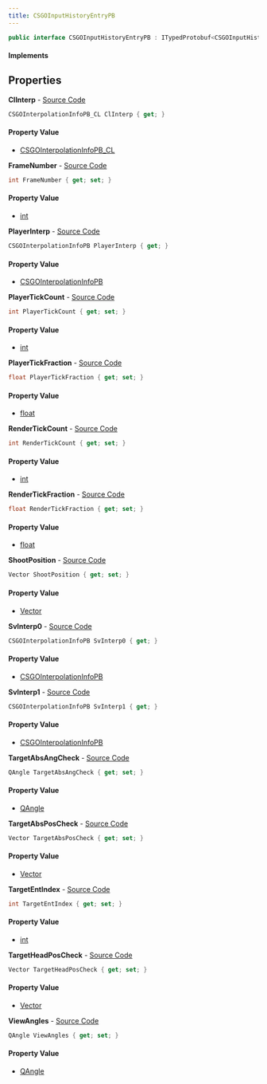 ```yaml
---
title: CSGOInputHistoryEntryPB
---
```


```csharp
public interface CSGOInputHistoryEntryPB : ITypedProtobuf<CSGOInputHistoryEntryPB>, INativeHandle
```

#### Implements

## Properties

**ClInterp** - [Source Code](https://github.com/swiftly-solution/swiftlys2/blob/master/managed/src/SwiftlyS2.Generated/Protobufs/Interfaces/CSGOInputHistoryEntryPB.cs#L28)

```csharp
CSGOInterpolationInfoPB_CL ClInterp { get; }
```

#### Property Value

- [CSGOInterpolationInfoPB_CL](/docs/api/shared/protobufdefinitions/csgointerpolationinfopb_cl)

**FrameNumber** - [Source Code](https://github.com/swiftly-solution/swiftlys2/blob/master/managed/src/SwiftlyS2.Generated/Protobufs/Interfaces/CSGOInputHistoryEntryPB.cs#L40)

```csharp
int FrameNumber { get; set; }
```

#### Property Value

- [int](https://learn.microsoft.com/dotnet/api/system.int32)

**PlayerInterp** - [Source Code](https://github.com/swiftly-solution/swiftlys2/blob/master/managed/src/SwiftlyS2.Generated/Protobufs/Interfaces/CSGOInputHistoryEntryPB.cs#L37)

```csharp
CSGOInterpolationInfoPB PlayerInterp { get; }
```

#### Property Value

- [CSGOInterpolationInfoPB](/docs/api/shared/protobufdefinitions/csgointerpolationinfopb)

**PlayerTickCount** - [Source Code](https://github.com/swiftly-solution/swiftlys2/blob/master/managed/src/SwiftlyS2.Generated/Protobufs/Interfaces/CSGOInputHistoryEntryPB.cs#L22)

```csharp
int PlayerTickCount { get; set; }
```

#### Property Value

- [int](https://learn.microsoft.com/dotnet/api/system.int32)

**PlayerTickFraction** - [Source Code](https://github.com/swiftly-solution/swiftlys2/blob/master/managed/src/SwiftlyS2.Generated/Protobufs/Interfaces/CSGOInputHistoryEntryPB.cs#L25)

```csharp
float PlayerTickFraction { get; set; }
```

#### Property Value

- [float](https://learn.microsoft.com/dotnet/api/system.single)

**RenderTickCount** - [Source Code](https://github.com/swiftly-solution/swiftlys2/blob/master/managed/src/SwiftlyS2.Generated/Protobufs/Interfaces/CSGOInputHistoryEntryPB.cs#L16)

```csharp
int RenderTickCount { get; set; }
```

#### Property Value

- [int](https://learn.microsoft.com/dotnet/api/system.int32)

**RenderTickFraction** - [Source Code](https://github.com/swiftly-solution/swiftlys2/blob/master/managed/src/SwiftlyS2.Generated/Protobufs/Interfaces/CSGOInputHistoryEntryPB.cs#L19)

```csharp
float RenderTickFraction { get; set; }
```

#### Property Value

- [float](https://learn.microsoft.com/dotnet/api/system.single)

**ShootPosition** - [Source Code](https://github.com/swiftly-solution/swiftlys2/blob/master/managed/src/SwiftlyS2.Generated/Protobufs/Interfaces/CSGOInputHistoryEntryPB.cs#L46)

```csharp
Vector ShootPosition { get; set; }
```

#### Property Value

- [Vector](/docs/api/shared/natives/vector)

**SvInterp0** - [Source Code](https://github.com/swiftly-solution/swiftlys2/blob/master/managed/src/SwiftlyS2.Generated/Protobufs/Interfaces/CSGOInputHistoryEntryPB.cs#L31)

```csharp
CSGOInterpolationInfoPB SvInterp0 { get; }
```

#### Property Value

- [CSGOInterpolationInfoPB](/docs/api/shared/protobufdefinitions/csgointerpolationinfopb)

**SvInterp1** - [Source Code](https://github.com/swiftly-solution/swiftlys2/blob/master/managed/src/SwiftlyS2.Generated/Protobufs/Interfaces/CSGOInputHistoryEntryPB.cs#L34)

```csharp
CSGOInterpolationInfoPB SvInterp1 { get; }
```

#### Property Value

- [CSGOInterpolationInfoPB](/docs/api/shared/protobufdefinitions/csgointerpolationinfopb)

**TargetAbsAngCheck** - [Source Code](https://github.com/swiftly-solution/swiftlys2/blob/master/managed/src/SwiftlyS2.Generated/Protobufs/Interfaces/CSGOInputHistoryEntryPB.cs#L55)

```csharp
QAngle TargetAbsAngCheck { get; set; }
```

#### Property Value

- [QAngle](/docs/api/shared/natives/qangle)

**TargetAbsPosCheck** - [Source Code](https://github.com/swiftly-solution/swiftlys2/blob/master/managed/src/SwiftlyS2.Generated/Protobufs/Interfaces/CSGOInputHistoryEntryPB.cs#L52)

```csharp
Vector TargetAbsPosCheck { get; set; }
```

#### Property Value

- [Vector](/docs/api/shared/natives/vector)

**TargetEntIndex** - [Source Code](https://github.com/swiftly-solution/swiftlys2/blob/master/managed/src/SwiftlyS2.Generated/Protobufs/Interfaces/CSGOInputHistoryEntryPB.cs#L43)

```csharp
int TargetEntIndex { get; set; }
```

#### Property Value

- [int](https://learn.microsoft.com/dotnet/api/system.int32)

**TargetHeadPosCheck** - [Source Code](https://github.com/swiftly-solution/swiftlys2/blob/master/managed/src/SwiftlyS2.Generated/Protobufs/Interfaces/CSGOInputHistoryEntryPB.cs#L49)

```csharp
Vector TargetHeadPosCheck { get; set; }
```

#### Property Value

- [Vector](/docs/api/shared/natives/vector)

**ViewAngles** - [Source Code](https://github.com/swiftly-solution/swiftlys2/blob/master/managed/src/SwiftlyS2.Generated/Protobufs/Interfaces/CSGOInputHistoryEntryPB.cs#L13)

```csharp
QAngle ViewAngles { get; set; }
```

#### Property Value

- [QAngle](/docs/api/shared/natives/qangle)

